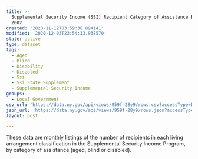 ```yaml
---
title: >-
  Supplemental Security Income (SSI) Recipient Category of Assistance Beginning
  2002
created: '2020-11-12T03:59:38.894141'
modified: '2020-12-03T23:54:33.938570'
state: active
type: dataset
tags:
  - Aged
  - Blind
  - Disability
  - Disabled
  - Ssi
  - Ssi State Supplement
  - Supplemental Security Income
groups:
  - Local Government
csv_url: 'https://data.ny.gov/api/views/959f-28y9/rows.csv?accessType=DOWNLOAD'
json_url: 'https://data.ny.gov/api/views/959f-28y9/rows.json?accessType=DOWNLOAD'
layout: post

---
```

These data are monthly listings of the number of recipients in each living arrangement classification in the Supplemental Security Income Program, by category of assistance (aged, blind or disabled).
